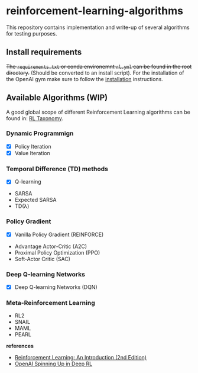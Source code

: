 # reinforcement-learning-algorithms
This repository contains implementation and write-up of several algorithms for testing purposes.

## Install requirements
~~The `requirements.txt` or conda environemnt `rl.yml` can be found in the root directory.~~ (Should be converted to an install script). For the installation of the OpenAI gym make sure to follow the [installation](https://github.com/openai/gym#installation) instructions.

## Available Algorithms (WIP)
A good global scope of different Reinforcement Learning algorithms can be found in: [RL Taxonomy](https://github.com/bennylp/RL-Taxonomy).

### Dynamic Programmign
- [x] Policy Iteration
- [x] Value Iteration

###  Temporal Difference (TD) methods
- [x] Q-learning
- SARSA
- Expected SARSA
- TD(λ)

### Policy Gradient 
- [x] Vanilla Policy Gradient (REINFORCE)
- Advantage Actor-Critic (A2C)
- Proximal Policy Optimization (PPO)
- Soft-Actor Critic (SAC)

### Deep Q-learning Networks
- [x] Deep Q-learning Networks (DQN)

### Meta-Reinforcement Learning
- RL2
- SNAIL
- MAML
- PEARL 

**references**
* [Reinforcement Learning: An Introduction (2nd Edition)](http://incompleteideas.net/book/RLbook2018.pdf)
* [OpenAI Spinning Up in Deep RL](https://spinningup.openai.com/en/latest/index.html)
